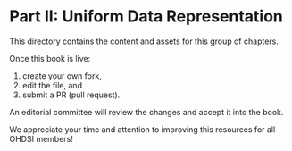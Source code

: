 Part II: Uniform Data Representation
=========

This directory contains the content and assets for this group of chapters.

Once this book is live:

1. create your own fork,
1. edit the file, and
1. submit a PR (pull request).

An editorial committee will review the changes and accept it into the book.

We appreciate your time and attention to improving this resources for all OHDSI members!

